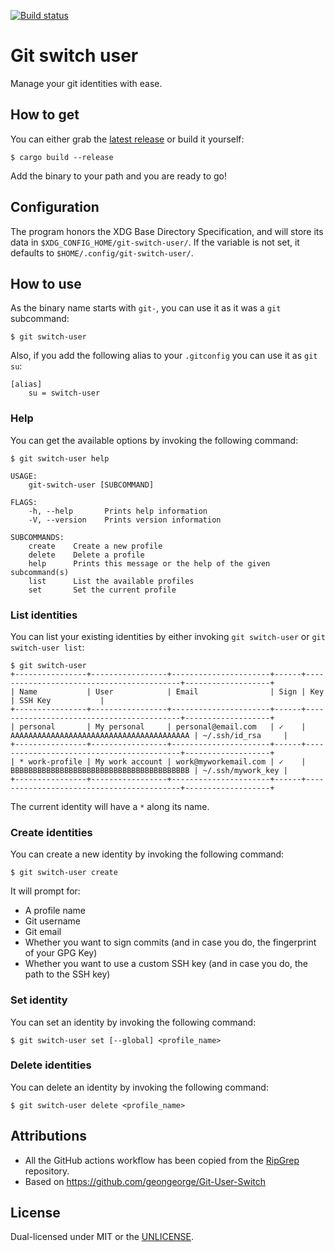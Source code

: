 [![Build status](https://github.com/cquintana92/gitswitch-user/workflows/ci/badge.svg)](https://github.com/cquintana92/git-switch-user/actions)

# Git switch user

Manage your git identities with ease.

## How to get

You can either grab the [latest release](https://github.com/cquintana92/git-switch-user/releases/latest) or build it yourself:

```
$ cargo build --release
```

Add the binary to your path and you are ready to go!

## Configuration

The program honors the XDG Base Directory Specification, and will store its data in `$XDG_CONFIG_HOME/git-switch-user/`. If the variable is not set, it defaults to `$HOME/.config/git-switch-user/`.  

## How to use

As the binary name starts with `git-`, you can use it as it was a `git` subcommand:

```
$ git switch-user
```

Also, if you add the following alias to your `.gitconfig` you can use it as `git su`:

```
[alias]
    su = switch-user
```

### Help

You can get the available options by invoking the following command:

```
$ git switch-user help

USAGE:
    git-switch-user [SUBCOMMAND]

FLAGS:
    -h, --help       Prints help information
    -V, --version    Prints version information

SUBCOMMANDS:
    create    Create a new profile
    delete    Delete a profile
    help      Prints this message or the help of the given subcommand(s)
    list      List the available profiles
    set       Set the current profile
```

### List identities

You can list your existing identities by either invoking `git switch-user` or `git switch-user list`:

```
$ git switch-user       
+----------------+-----------------+----------------------+------+------------------------------------------+-------------------+
| Name           | User            | Email                | Sign | Key                                      | SSH Key           |
+----------------+-----------------+----------------------+------+------------------------------------------+-------------------+
| personal       | My personal     | personal@email.com   | ✓    | AAAAAAAAAAAAAAAAAAAAAAAAAAAAAAAAAAAAAAAA | ~/.ssh/id_rsa     |
+----------------+-----------------+----------------------+------+------------------------------------------+-------------------+
| * work-profile | My work account | work@myworkemail.com | ✓    | BBBBBBBBBBBBBBBBBBBBBBBBBBBBBBBBBBBBBBBB | ~/.ssh/mywork_key |
+----------------+-----------------+----------------------+------+------------------------------------------+-------------------+
```

The current identity will have a `*` along its name.

### Create identities

You can create a new identity by invoking the following command:

```
$ git switch-user create
```

It will prompt for:

* A profile name
* Git username
* Git email
* Whether you want to sign commits (and in case you do, the fingerprint of your GPG Key)
* Whether you want to use a custom SSH key (and in case you do, the path to the SSH key)

### Set identity

You can set an identity by invoking the following command:

```
$ git switch-user set [--global] <profile_name>
```

### Delete identities

You can delete an identity by invoking the following command:

```
$ git switch-user delete <profile_name>
```

## Attributions

* All the GitHub actions workflow has been copied from the [RipGrep](https://github.com/BurntSushi/ripgrep) repository.
* Based on https://github.com/geongeorge/Git-User-Switch

## License

Dual-licensed under MIT or the [UNLICENSE](https://unlicense.org).

